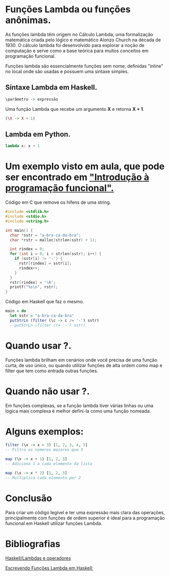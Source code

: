 # Funções Lambda ou funções anônimas.
As funções lambda têm origem no Cálculo Lambda, uma formalização matemática criada pelo lógico e matemático Alonzo Church na década de 1930. O cálculo lambda foi desenvolvido para explorar a noção de computação e serve como a base teórica para muitos conceitos em programação funcional.

Funções lambda são essencialmente funções sem nome, definidas "inline" no local onde são usadas e possuem uma sintaxe simples.

## Síntaxe Lambda em Haskell.
```Haskell
\parâmetro -> expressão
```
Uma função Lambda que recebe um argumento  **X** e retorna **X + 1**.
```Haskell
(\X -> X + 1)
```

## Lambda em Python.
```Python
lambda x: x + 1
```

# Um exemplo visto em aula, que pode ser encontrado em ["Introdução à programação funcional".](https://liascript.github.io/course/?https://raw.githubusercontent.com/AndreaInfUFSM/elc117-2024b/main/classes/03/README.md#6)

Código em C que remove os hífens de uma string.
```C
#include <stdlib.h>
#include <stdio.h>
#include <string.h>

int main() {
  char *sstr = "a-bra-ca-da-bra";
  char *rstr = malloc(strlen(sstr) + 1);

  int rindex = 0;
  for (int i = 0; i < strlen(sstr); i++) {
    if (sstr[i] != '-') {
      rstr[rindex] = sstr[i];
      rindex++;
    }
  }
  rstr[rindex] = '\0';
  printf("%s\n", rstr);
}
```

Código em Haskell que faz o mesmo.
```Haskell
main = do
  let sstr = "a-bra-ca-da-bra"
  putStrLn (filter (\c -> c /= '-') sstr)
  --putStrLn (filter (/= '-') sstr)
```

# Quando usar ?.
Funções lambda brilham em cenários onde você precisa de uma função curta, de uso único, ou quando utilizar funções de alta ordem como map e filter que  tem como entrada outras funções.

# Quando não usar ?.

Em funções complexas, se a função lambda tiver várias linhas ou uma lógica mais complexa é melhor defini-la como uma função nomeada.

# Alguns exemplos:

```Haskell
filter (\x -> x > 3) [1, 2, 3, 4, 5]  
-- Filtra os números maiores que 3
```


```Haskell
map (\x -> x + 1) [1, 2, 3]
-- Adiciona 1 a cada elemento da lista
```


```Haskell
map (\x -> x * 2) [1, 2, 3]
-- Multiplica cada elemento por 2
```

# Conclusão
Para criar um código legível e ter uma expressão mais clara das operações, principalmente com funções de ordem superior é ideal para a programação funcional em Haskell utilizar funções Lambda. 

# Bibliografias 
[Haskell/Lambdas e operadores](https://pt.wikibooks.org/wiki/Haskell/Lambdas_e_operadores)

[Escrevendo Funções Lambda em Haskell:](https://blog.skill.dev/escrevendo-funcoes-lambda-em-haskell-definicoes-ad-hoc-e-escopo-lexico/)
